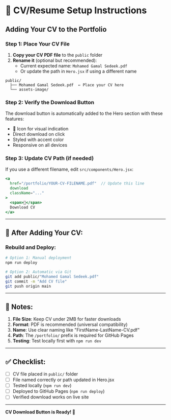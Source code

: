 # 📄 CV/Resume Setup Instructions

## Adding Your CV to the Portfolio

### Step 1: Place Your CV File

1. **Copy your CV PDF file** to the `public` folder
2. **Rename it** (optional but recommended):
   - Current expected name: `Mohamed Gamal Sedeek.pdf`
   - Or update the path in `Hero.jsx` if using a different name

```
public/
  ├── Mohamed Gamal Sedeek.pdf  ← Place your CV here
  └── assets-image/
```

### Step 2: Verify the Download Button

The download button is automatically added to the Hero section with these features:
- 📄 Icon for visual indication
- Direct download on click
- Styled with accent color
- Responsive on all devices

### Step 3: Update CV Path (if needed)

If you use a different filename, edit `src/components/Hero.jsx`:

```jsx
<a
  href="/portfolio/YOUR-CV-FILENAME.pdf"  // Update this line
  download
  className="..."
>
  <span>📄</span>
  Download CV
</a>
```

---

## 🔄 After Adding Your CV:

### Rebuild and Deploy:

```bash
# Option 1: Manual deployment
npm run deploy

# Option 2: Automatic via Git
git add public/"Mohamed Gamal Sedeek.pdf"
git commit -m "Add CV file"
git push origin main
```

---

## 📝 Notes:

1. **File Size**: Keep CV under 2MB for faster downloads
2. **Format**: PDF is recommended (universal compatibility)
3. **Name**: Use clear naming like "FirstName-LastName-CV.pdf"
4. **Path**: The `/portfolio/` prefix is required for GitHub Pages
5. **Testing**: Test locally first with `npm run dev`

---

## ✅ Checklist:

- [ ] CV file placed in `public/` folder
- [ ] File named correctly or path updated in Hero.jsx
- [ ] Tested locally (`npm run dev`)
- [ ] Deployed to GitHub Pages (`npm run deploy`)
- [ ] Verified download works on live site

---

**CV Download Button is Ready! 🎉**

